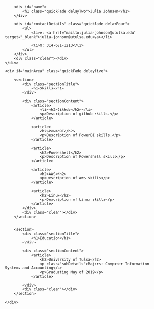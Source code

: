   <!DOCTYPE html>
<html>
<head>
<title>Julia Johnson - Technical Resume</title>

<meta name="viewport" content="width=device-width"/>
<meta name="description" content="Julia Johnson - Technical Resume"/>
<meta charset="UTF-8"> 

<!--[if lt IE 9]>
<script src="//html5shiv.googlecode.com/svn/trunk/html5.js"></script>
<![endif]-->
</head>
<body id="top">
<div id="cv" class="instaFade">
	<div class="mainDetails">
		

		<div id="name">
			<h1 class="quickFade delayTwo">Julia Johnson</h1>
		</div>
		
		<div id="contactDetails" class="quickFade delayFour">
			<ul>
				<li>e: <a href="mailto:julia-johnson@utulsa.edu" target="_blank">julia-johnson@utulsa.edu</a></li>
				
				<li>m: 314-681-1213</li>
			</ul>
		</div>
		<div class="clear"></div>
	</div>
	
	<div id="mainArea" class="quickFade delayFive">
		
		<section>
			<div class="sectionTitle">
				<h1>Skills</h1>
			</div>
			
			<div class="sectionContent">
				<article>
					<li><h2>Github</h2></li>
					<p>Description of github skills.</p>
				</article>
				
				<article>
					<h2>PowerBI</h2>
					<p>Description of PowerBI skills.</p>
				</article>
				
				<article>
					<h2>Powershell</h2>
					<p>Description of Powershell skills</p>
				</article>
				
				<article>
					<h2>AWS</h2>
					<p>Description of AWS skills</p>
				</article>
				
				<article>
					<h2>Linux</h2>
					<p>Description of Linux skills</p>
				</article>
			</div>
			<div class="clear"></div>
		</section>
		
		
		<section>
			<div class="sectionTitle">
				<h1>Education</h1>
			</div>
			
			<div class="sectionContent">
				<article>
					<h2>University of Tulsa</h2>
					<p class="subDetails">Majors: Computer Information Systems and Accounting</p>
					<p>Graduating May of 2019</p>
				</article>
				
			</div>
			<div class="clear"></div>
		</section>
		
	</div>
</div>
<script type="text/javascript">
var gaJsHost = (("https:" == document.location.protocol) ? "https://ssl." : "http://www.");
document.write(unescape("%3Cscript src='" + gaJsHost + "google-analytics.com/ga.js' type='text/javascript'%3E%3C/script%3E"));
</script>
<script type="text/javascript">
var pageTracker = _gat._getTracker("UA-3753241-1");
pageTracker._initData();
pageTracker._trackPageview();
</script>
</body>
</html>
